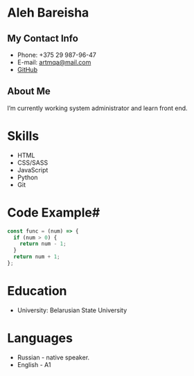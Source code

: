 #  Aleh Bareisha

## My Contact Info ##

* Phone: +375 29 987-96-47
* E-mail: artmqa@mail.com
* [GitHub](https://github.com/artmqa88)

## About Me ##

I’m currently working system administrator and learn front end.

# Skills #

* HTML
* CSS/SASS
* JavaScript
* Python
* Git

# Code Example#
```javascript
const func = (num) => {
  if (num > 0) {
    return num - 1;
  }
  return num + 1;
};
```

# Education #

* University: Belarusian State University 

# Languages #
* Russian - native speaker.
* English - A1
